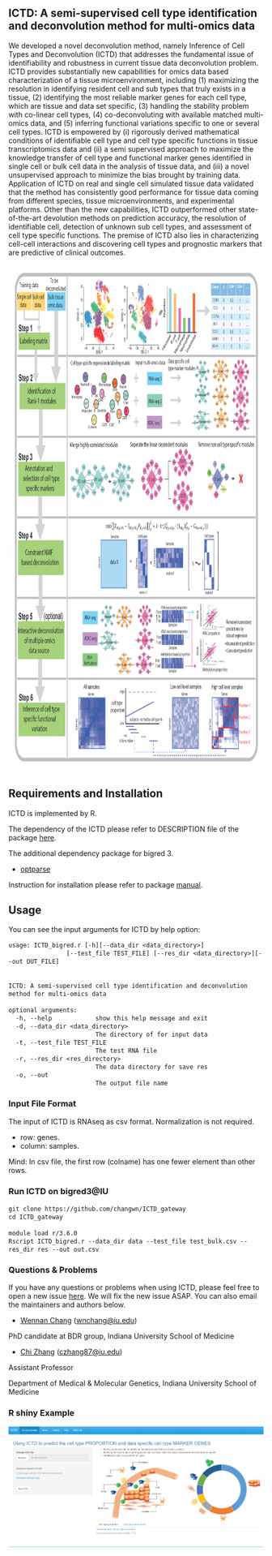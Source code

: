 ## ICTD: A semi-supervised cell type identification and deconvolution method for multi-omics data

We developed a novel deconvolution method, namely Inference of Cell Types and Deconvolution (ICTD) that addresses the fundamental issue of identifiability and robustness in current tissue data deconvolution problem. ICTD provides substantially new capabilities for omics data based characterization of a tissue microenvironment, including (1) maximizing the resolution in identifying resident cell and sub types that truly exists in a tissue, (2) identifying the most reliable marker genes for each cell type, which are tissue and data set specific, (3) handling the stability problem with co-linear cell types, (4) co-deconvoluting with available matched multi-omics data, and (5) inferring functional variations specific to one or several cell types. ICTD is empowered by (i) rigorously derived mathematical conditions of identifiable cell type and cell type specific functions in tissue transcriptomics data and (ii) a semi supervised approach to maximize the knowledge transfer of cell type and functional marker genes identified in single cell or bulk cell data in the analysis of tissue data, and (iii) a novel unsupervised approach to minimize the bias brought by training data. Application of ICTD on real and single cell simulated tissue data validated that the method has consistently good performance for tissue data coming from different species, tissue microenvironments, and experimental platforms. Other than the new capabilities, ICTD outperformed other state-of-the-art devolution methods on prediction accuracy, the resolution of identifiable cell, detection of unknown sub cell types, and assessment of cell type specific functions. The premise of ICTD also lies in characterizing cell-cell interactions and discovering cell types and prognostic markers that are predictive of clinical outcomes.
<center>

<div align=center><img width="1200" height="1000" src="https://github.com/changwn/ICTD/blob/master/img/fig1.png"/></div>
</center>  



## Requirements and Installation

ICTD is implemented by R.

The dependency of the ICTD please refer to DESCRIPTION file of the package [here](https://github.com/changwn/ICTD/blob/master/DESCRIPTION).

The additional dependency package for bigred 3.
- [optparse](https://CRAN.R-project.org/package=optparse )


Instruction for installation please refer to package [manual](https://github.com/changwn/ICTD).



## Usage
You can see the input arguments for ICTD by help option:

```
usage: ICTD_bigred.r [-h][--data_dir <data_directory>]
                [--test_file TEST_FILE] [--res_dir <data_directory>][--out OUT_FILE]
            

ICTD: A semi-supervised cell type identification and deconvolution method for multi-omics data

optional arguments:
  -h, --help            show this help message and exit
  -d, --data_dir <data_directory>
                        The directory of for input data
  -t, --test_file TEST_FILE
                        The test RNA file
  -r, --res_dir <res_directory>
                        The data directory for save res
  -o, --out 
                        The output file name
```

### Input File Format
The input of ICTD is RNAseq as csv format. Normalization is not required. 

- row: genes.
- column: samples.

Mind: In csv file, the first row (colname) has one fewer element than other rows.

### Run ICTD on bigred3@IU

```
git clone https://github.com/changwn/ICTD_gateway
cd ICTD_gateway

module load r/3.6.0
Rscript ICTD_bigred.r --data_dir data --test_file test_bulk.csv --res_dir res --out out.csv

```

### Questions & Problems

If you have any questions or problems when using ICTD, please feel free to open a new issue [here](https://github.com/zy26/ICTD/issues). We will fix the new issue ASAP.  You can also email the maintainers and authors below.

- [Wennan Chang](https://changwn.github.io/)
(wnchang@iu.edu)

PhD candidate at BDR group, Indiana University School of Medicine

- [Chi Zhang](https://medicine.iu.edu/departments/genetics/faculty/27057/zhang-chi/)
(czhang87@iu.edu)

Assistant Professor

Department of Medical & Molecular Genetics, Indiana University School of Medicine



### R shiny Example
![[image]](https://github.com/changwn/ICTD/blob/master/img/web_app.png)
